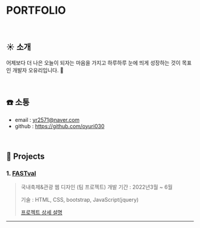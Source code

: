 # PORTFOLIO

</br>

## :sunny: 소개
어제보다 더 나은 오늘이 되자는 마음을 가지고 
하루하루 눈에 띄게 성장하는 것이 목표인 개발자 오유리입니다. :baby_chick:

</br>

## :phone: 소통
- email : yr2571@naver.com
- github : https://github.com/oyuri030

</br>

## :triangular_flag_on_post: Projects
### 1. [FASTval](~~)
> 국내축제&관광 웹 디자인 (팀 프로젝트)
> 개발 기간 : 2022년3월 ~ 6월
>
> 기술 : HTML, CSS, bootstrap, JavaScript(jquery)
>
>[프로젝트 상세 설명](~~)

---



</br>

